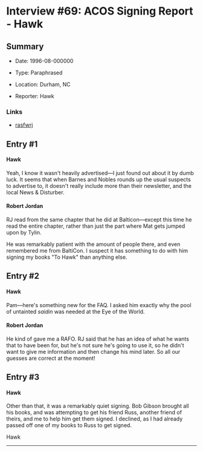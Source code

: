 # Interview #69: ACOS Signing Report - Hawk

## Summary

- Date: 1996-08-000000

- Type: Paraphrased

- Location: Durham, NC

- Reporter: Hawk

### Links

- [rasfwrj](http://groups.google.com/group/rec.arts.sf.written.robert-jordan/msg/137534e5bc8ece6e)


## Entry #1

#### Hawk

Yeah, I know it wasn't heavily advertised—I just found out about it by dumb luck. It seems that when Barnes and Nobles rounds up the usual suspects to advertise to, it doesn't really include more than their newsletter, and the local News & Disturber.

#### Robert Jordan

RJ read from the same chapter that he did at Balticon—except this time he read the entire chapter, rather than just the part where Mat gets jumped upon by Tylin.

He was remarkably patient with the amount of people there, and even remembered me from BaltiCon. I suspect it has something to do with him signing my books "To Hawk" than anything else.

## Entry #2

#### Hawk

Pam—here's something new for the FAQ. I asked him exactly why the pool of untainted
*saidin*
was needed at the Eye of the World.

#### Robert Jordan

He kind of gave me a RAFO. RJ said that he has an idea of what he wants that to have been for, but he's not sure he's going to use it, so he didn't want to give me information and then change his mind later. So all our guesses are correct at the moment!

## Entry #3

#### Hawk

Other than that, it was a remarkably quiet signing. Bob Gibson brought all his books, and was attempting to get his friend Russ, another friend of theirs, and me to help him get them signed. I declined, as I had already passed off one of my books to Russ to get signed.

Hawk


---

